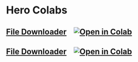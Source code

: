# Hero Colabs
## [File Downloader](File_Downloader/File_Downloader.ipynb) &nbsp;&nbsp; [![Open in Colab][Colab Badge]][FD Notebook] 
## [File Downloader](Google_Drive_Cloner/Google_Drive_Cloner.ipynb) &nbsp;&nbsp; [![Open in Colab][Colab Badge]][RDP Notebook] 

[Colab Badge]:          https://colab.research.google.com/assets/colab-badge.svg
[FD Notebook]:         https://colab.research.google.com/github/HeroBenHero/HeroColabs/blob/main/File_Downloader.ipynb
[RDP Notebook]:         https://colab.research.google.com/github/HeroBenHero/HeroColabs/blob/main/Google_Drive_Cloner.ipynb
